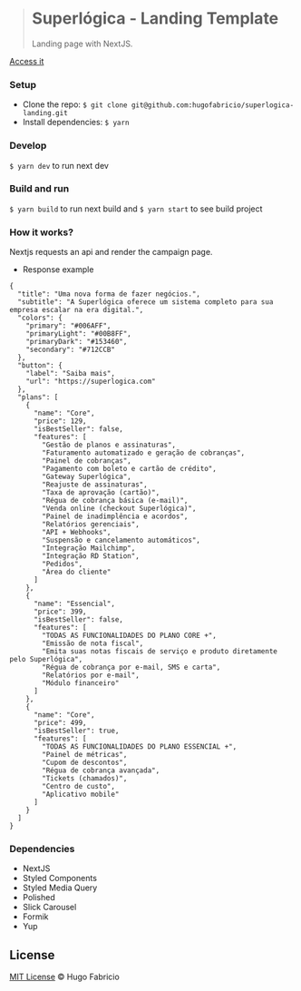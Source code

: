 > # Superlógica - Landing Template
>
> Landing page with NextJS.

[Access it](https://superlogica.hugofabricio.com/)

### Setup

- Clone the repo: `$ git clone git@github.com:hugofabricio/superlogica-landing.git`
- Install dependencies: `$ yarn`

### Develop

`$ yarn dev` to run next dev

### Build and run

`$ yarn build` to run next build and `$ yarn start` to see build project

### How it works?

Nextjs requests an api and render the campaign page.

- Response example

```
{
  "title": "Uma nova forma de fazer negócios.",
  "subtitle": "A Superlógica oferece um sistema completo para sua empresa escalar na era digital.",
  "colors": {
    "primary": "#006AFF",
    "primaryLight": "#00B8FF",
    "primaryDark": "#153460",
    "secondary": "#712CCB"
  },
  "button": {
    "label": "Saiba mais",
    "url": "https://superlogica.com"
  },
  "plans": [
    {
      "name": "Core",
      "price": 129,
      "isBestSeller": false,
      "features": [
        "Gestão de planos e assinaturas",
        "Faturamento automatizado e geração de cobranças",
        "Painel de cobranças",
        "Pagamento com boleto e cartão de crédito",
        "Gateway Superlógica",
        "Reajuste de assinaturas",
        "Taxa de aprovação (cartão)",
        "Régua de cobrança básica (e-mail)",
        "Venda online (checkout Superlógica)",
        "Painel de inadimplência e acordos",
        "Relatórios gerenciais",
        "API + Webhooks",
        "Suspensão e cancelamento automáticos",
        "Integração Mailchimp",
        "Integração RD Station",
        "Pedidos",
        "Área do cliente"
      ]
    },
    {
      "name": "Essencial",
      "price": 399,
      "isBestSeller": false,
      "features": [
        "TODAS AS FUNCIONALIDADES DO PLANO CORE +",
        "Emissão de nota fiscal",
        "Emita suas notas fiscais de serviço e produto diretamente pelo Superlógica",
        "Régua de cobrança por e-mail, SMS e carta",
        "Relatórios por e-mail",
        "Módulo financeiro"
      ]
    },
    {
      "name": "Core",
      "price": 499,
      "isBestSeller": true,
      "features": [
        "TODAS AS FUNCIONALIDADES DO PLANO ESSENCIAL +",
        "Painel de métricas",
        "Cupom de descontos",
        "Régua de cobrança avançada",
        "Tickets (chamados)",
        "Centro de custo",
        "Aplicativo mobile"
      ]
    }
  ]
}
```

### Dependencies

- NextJS
- Styled Components
- Styled Media Query
- Polished
- Slick Carousel
- Formik
- Yup

## License

[MIT License](/license) © Hugo Fabricio
